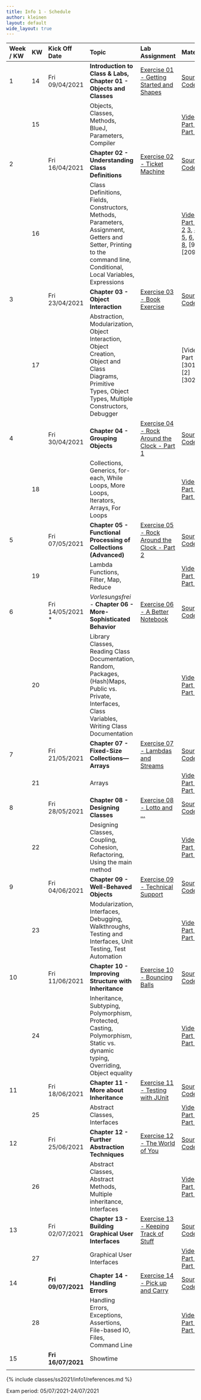 ```yaml
---
title: Info 1 - Schedule
author: kleinen
layout: default
wide_layout: true
---
```





| Week / KW | KW | Kick Off Date      | Topic                                                                                                                                                                 | Lab Assignment                                                      | Material                                                                                                                                                                                                                                                                                                                                                                                                                                  |
|:----------|:---|:-------------------|:----------------------------------------------------------------------------------------------------------------------------------------------------------------------|:--------------------------------------------------------------------|:------------------------------------------------------------------------------------------------------------------------------------------------------------------------------------------------------------------------------------------------------------------------------------------------------------------------------------------------------------------------------------------------------------------------------------------|
| 1         | 14 | Fri 09/04/2021     | **Introduction to Class & Labs, Chapter 01 - Objects and Classes**                                                                                                    | [Exercise 01 - Getting Started and Shapes](../labs/exercise-01)     | [Source Code](https://github.com/htw-imi-info1/chapter\1/tree/ss2021),                                                                                                                                                                                                                                                                                                                                                                    |
|           | 15 |                    | Objects, Classes, Methods, BlueJ, Parameters, Compiler                                                                                                                |                                                                     | [Video Part 1](https://www.youtube.com/watch?v=GYerDYfd154&t=6s), [Part 2](https://www.youtube.com/watch?v=Q1BuFi4UvpQ&t=3s)                                                                                                                                                                                                                                                                                                              |
| 2         |    | Fri 16/04/2021     | **Chapter 02 - Understanding Class Definitions**                                                                                                                      | [Exercise 02 - Ticket Machine](../labs/exercise-02)                 | [Source Code](https://github.com/htw-imi-info1/chapter02/tree/ss2021)                                                                                                                                                                                                                                                                                                                                                                     |
|           | 16 |                    | Class Definitions, Fields, Constructors, Methods, Parameters, Assignment, Getters and Setter, Printing to the command line, Conditional, Local Variables, Expressions |                                                                     | [Video Part 1](https://www.youtube.com/watch?v=-UNJNqqY0gs&t=620s), [2](https://www.youtube.com/watch?v=Dn1FkVaGqjY) [3](https://www.youtube.com/watch?v=TWeUdATNarw), [4](https://www.youtube.com/watch?v=vvGlwbzG_Kg), [5](https://www.youtube.com/watch?v=nm-ERGz-oCM), [6](https://www.youtube.com/watch?v=taW-s3iHulA), [7](https://www.youtube.com/watch?v=aLA8Cn9qVFg), [8](https://www.youtube.com/watch?v=3xzMDuvEgVA), [9][209] |
| 3         |    | Fri 23/04/2021     | **Chapter 03 - Object Interaction**                                                                                                                                   | [Exercise 03 - Book Exercise](../labs/exercise-03)                  | [Source Code](https://github.com/htw-imi-info1/chapter03/tree/ss2021)                                                                                                                                                                                                                                                                                                                                                                     |
|           | 17 |                    | Abstraction, Modularization, Object Interaction, Object Creation, Object and Class Diagrams, Primitive Types, Object Types, Multiple Constructors, Debugger           |                                                                     | [Video Part 1][301], [2][302]                                                                                                                                                                                                                                                                                                                                                                                                             |
| 4         |    | Fri 30/04/2021     | **Chapter 04 - Grouping Objects**                                                                                                                                     | [Exercise 04 - Rock Around the Clock - Part 1](../labs/exercise-04) | [Source Code](https://github.com/htw-imi-info1/chapter04/tree/ss2021)                                                                                                                                                                                                                                                                                                                                                                     |
|           | 18 |                    | Collections, Generics, for-each, While Loops, More Loops, Iterators, Arrays, For Loops                                                                                |                                                                     | [Video Part 1](), [Part 2]()                                                                                                                                                                                                                                                                                                                                                                                                              |
| 5         |    | Fri 07/05/2021     | **Chapter 05 - Functional Processing of Collections (Advanced)**                                                                                                      | [Exercise 05 - Rock Around the Clock - Part 2](../labs/exercise-05) | [Source Code](https://github.com/htw-imi-info1/chapter05/tree/ss2021)                                                                                                                                                                                                                                                                                                                                                                     |
|           | 19 |                    | Lambda Functions, Filter, Map, Reduce                                                                                                                                 |                                                                     | [Video Part 1](), [Part 2]()                                                                                                                                                                                                                                                                                                                                                                                                              |
| 6         |    | Fri 14/05/2021 *   | *Vorlesungsfrei* - **Chapter 06 - More-Sophisticated Behavior**                                                                                                       | [Exercise 06 - A Better Notebook](../labs/exercise-06)              | [Source Code](https://github.com/htw-imi-info1/chapter06/tree/ss2021)                                                                                                                                                                                                                                                                                                                                                                     |
|           | 20 |                    | Library Classes, Reading Class Documentation, Random, Packages, (Hash)Maps, Public vs. Private, Interfaces, Class Variables, Writing Class Documentation              |                                                                     | [Video Part 1](), [Part 2]()                                                                                                                                                                                                                                                                                                                                                                                                              |
| 7         |    | Fri 21/05/2021     | **Chapter 07 - Fixed-Size Collections—Arrays**                                                                                                                        | [Exercise 07 - Lambdas and Streams](../labs/exercise-07)            | [Source Code](https://github.com/htw-imi-info1/chapter07/tree/ss2021)                                                                                                                                                                                                                                                                                                                                                                     |
|           | 21 |                    | Arrays                                                                                                                                                                |                                                                     | [Video Part 1](), [Part 2]()                                                                                                                                                                                                                                                                                                                                                                                                              |
| 8         |    | Fri 28/05/2021     | **Chapter 08 - Designing Classes**                                                                                                                                    | [Exercise 08 - Lotto and ...](../labs/exercise-08)                  | [Source Code](https://github.com/htw-imi-info1/chapter08/tree/ss2021)                                                                                                                                                                                                                                                                                                                                                                     |
|           | 22 |                    | Designing Classes, Coupling, Cohesion, Refactoring, Using the main method                                                                                             |                                                                     | [Video Part 1](), [Part 2]()                                                                                                                                                                                                                                                                                                                                                                                                              |
| 9         |    | Fri 04/06/2021     | **Chapter 09 - Well-Behaved Objects**                                                                                                                                 | [Exercise 09 - Technical Support](../labs/exercise-09)              | [Source Code](https://github.com/htw-imi-info1/chapter09/tree/ss2021)                                                                                                                                                                                                                                                                                                                                                                     |
|           | 23 |                    | Modularization, Interfaces, Debugging, Walkthroughs, Testing and Interfaces, Unit Testing, Test Automation                                                            |                                                                     | [Video Part 1](), [Part 2]()                                                                                                                                                                                                                                                                                                                                                                                                              |
| 10        |    | Fri 11/06/2021     | **Chapter 10 - Improving Structure with Inheritance**                                                                                                                 | [Exercise 10 - Bouncing Balls](../labs/exercise-10)                 | [Source Code](https://github.com/htw-imi-info1/chapter10/tree/ss2021)                                                                                                                                                                                                                                                                                                                                                                     |
|           | 24 |                    | Inheritance, Subtyping, Polymorphism, Protected, Casting, Polymorphism, Static vs. dynamic typing, Overriding, Object equality                                        |                                                                     | [Video Part 1](), [Part 2]()                                                                                                                                                                                                                                                                                                                                                                                                              |
| 11        |    | Fri 18/06/2021     | **Chapter 11 - More about Inheritance**                                                                                                                               | [Exercise 11 - Testing with JUnit](../labs/exercise-11)             | [Source Code](https://github.com/htw-imi-info1/chapter11/tree/ss2021)                                                                                                                                                                                                                                                                                                                                                                     |
|           | 25 |                    | Abstract Classes, Interfaces                                                                                                                                          |                                                                     | [Video Part 1](), [Part 2]()                                                                                                                                                                                                                                                                                                                                                                                                              |
| 12        |    | Fri 25/06/2021     | **Chapter 12 - Further Abstraction Techniques**                                                                                                                       | [Exercise 12 - The World of You](../labs/exercise-12)               | [Source Code](https://github.com/htw-imi-info1/chapter12/tree/ss2021)                                                                                                                                                                                                                                                                                                                                                                     |
|           | 26 |                    | Abstract Classes, Abstract Methods, Multiple inheritance, Interfaces                                                                                                  |                                                                     | [Video Part 1](), [Part 2]()                                                                                                                                                                                                                                                                                                                                                                                                              |
| 13        |    | Fri 02/07/2021     | **Chapter 13 - Building Graphical User Interfaces**                                                                                                                   | [Exercise 13 - Keeping Track of Stuff](../labs/exercise-13)         | [Source Code](https://github.com/htw-imi-info1/chapter13/tree/ss2021)                                                                                                                                                                                                                                                                                                                                                                     |
|           | 27 |                    | Graphical User Interfaces                                                                                                                                             |                                                                     | [Video Part 1](), [Part 2]()                                                                                                                                                                                                                                                                                                                                                                                                              |
| 14        |    | **Fri 09/07/2021** | **Chapter 14 - Handling Errors**                                                                                                                                      | [Exercise 14 - Pick up and Carry](../labs/exercise-14)              | [Source Code](https://github.com/htw-imi-info1/chapter14/tree/ss2021)                                                                                                                                                                                                                                                                                                                                                                     |
|           | 28 |                    | Handling Errors, Exceptions, Assertions, File-based IO, Files, Command Line                                                                                           |                                                                     | [Video Part 1](), [Part 2]()                                                                                                                                                                                                                                                                                                                                                                                                              |
| 15        |    | **Fri 16/07/2021** | Showtime                                                                                                                                                              |                                                                     |                                                                                                                                                                                                                                                                                                                                                                                                                                           |
|           |    |                    |                                                                                                                                                                       |                                                                     |                                                                                                                                                                                                                                                                                                                                                                                                                                           |


{% include classes/ss2021/info1/references.md %}

Exam period: 05/07/2021-24/07/2021
